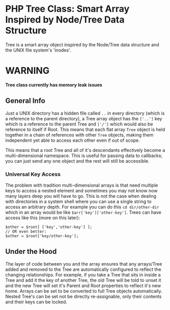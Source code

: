 # PHP Tree Class: Smart Array Inspired by Node/Tree Data Structure

Tree is a smart array object inspired by the Node/Tree data structure and the UNIX file system's 'inodes'.  

# WARNING

__Tree class currently has memory leak issues__  

## General Info

Just a UNIX directory has a hidden file called `..` in every directory (which is a reference to the parent directory), a Tree array object has the `['..']` key which is a reference to the parent Tree and `['/']` which would also be reference to itself if Root. This means that each flat array `Tree` object is held together in a chain of references with other `Tree` objects, making them independent yet able to access each other even if out of scope.  

This means that a root Tree and all of it's descendants effectively become a multi-dimensional namespace. This is useful for passing data to callbacks; you can just send any one object and the rest will still be accessible.  

### Universal Key Access

The problem with tradition multi-dimensional arrays is that need multiple keys to access a nested element and sometimes you may not know now many layers deep you will have to go. This is not the case when dealing with directories in a system shell where you can use a single string to access an arbitrary depth. For example you can do this `cd dir/other-dir` which in an array would be like `$arr['key']['other-key']`. Trees can have access like this (more on this later):  

    $other = $root[ ['key','other-key'] ];
    // OR even better:
    $other = $root['key/other-key'];

## Under the Hood

The layer of code between you and the array ensures that any arrays/Tree added and removed to the Tree are automatically configured to reflect the changing relationships. For example, if you take a Tree that sits in inside a Tree and add it the key of another Tree, the old Tree will be told to unset it and the new Tree will set it's Parent and Root properties to reflect it's new home. Arrays can be set to be converted to full Tree objects automatically. Nested Tree's can be set not be directly re-assignable, only their contents and their keys can be locked.  

